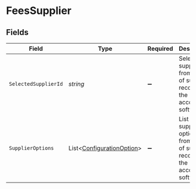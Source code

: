 # FeesSupplier


## Fields

| Field                                                                                  | Type                                                                                   | Required                                                                               | Description                                                                            |
| -------------------------------------------------------------------------------------- | -------------------------------------------------------------------------------------- | -------------------------------------------------------------------------------------- | -------------------------------------------------------------------------------------- |
| `SelectedSupplierId`                                                                   | *string*                                                                               | :heavy_minus_sign:                                                                     | Selected supplier id from the list of supplier records on the accounting software.     |
| `SupplierOptions`                                                                      | List<[ConfigurationOption](../../Models/Shared/ConfigurationOption.md)>                | :heavy_minus_sign:                                                                     | List of supplier options from the list of supplier records on the accounting software. |